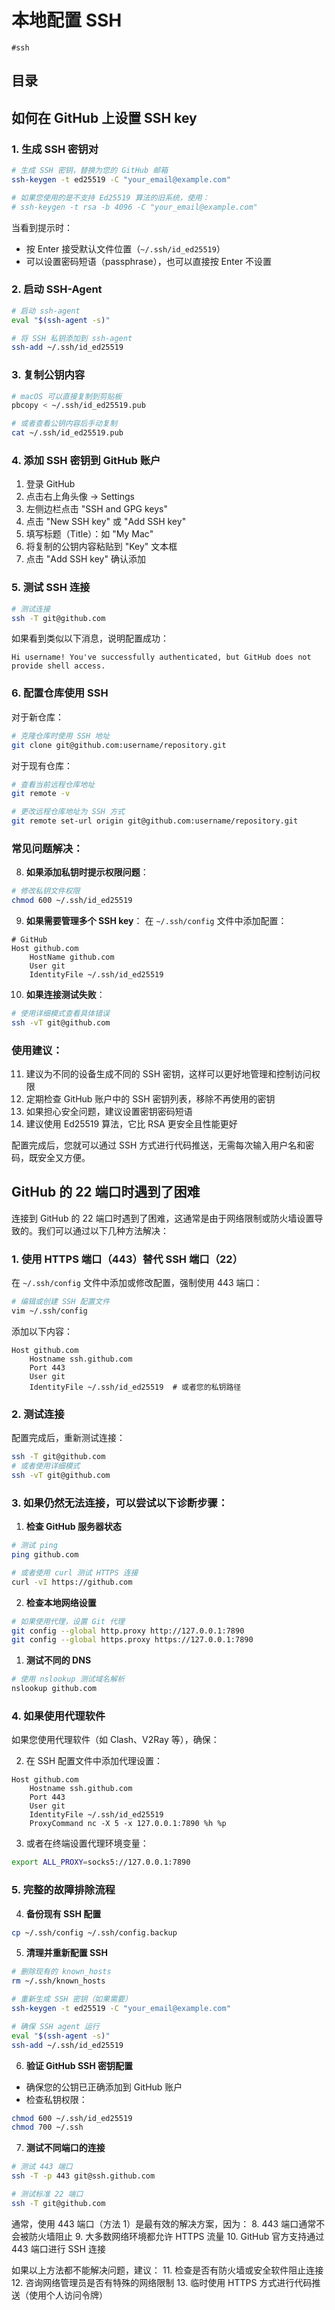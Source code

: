 
# 本地配置 SSH

`#ssh`


## 目录
<!-- toc -->
 ## 如何在 GitHub 上设置 SSH key 

### 1. 生成 SSH 密钥对

```bash
# 生成 SSH 密钥，替换为您的 GitHub 邮箱
ssh-keygen -t ed25519 -C "your_email@example.com"

# 如果您使用的是不支持 Ed25519 算法的旧系统，使用：
# ssh-keygen -t rsa -b 4096 -C "your_email@example.com"
```

当看到提示时：
- 按 Enter 接受默认文件位置（`~/.ssh/id_ed25519`）
- 可以设置密码短语（passphrase），也可以直接按 Enter 不设置

### 2. 启动 SSH-Agent

```bash
# 启动 ssh-agent
eval "$(ssh-agent -s)"

# 将 SSH 私钥添加到 ssh-agent
ssh-add ~/.ssh/id_ed25519
```

### 3. 复制公钥内容

```bash
# macOS 可以直接复制到剪贴板
pbcopy < ~/.ssh/id_ed25519.pub

# 或者查看公钥内容后手动复制
cat ~/.ssh/id_ed25519.pub
```

### 4. 添加 SSH 密钥到 GitHub 账户

1. 登录 GitHub
2. 点击右上角头像 → Settings
3. 左侧边栏点击 "SSH and GPG keys"
4. 点击 "New SSH key" 或 "Add SSH key"
5. 填写标题（Title）：如 "My Mac"
6. 将复制的公钥内容粘贴到 "Key" 文本框
7. 点击 "Add SSH key" 确认添加

### 5. 测试 SSH 连接

```bash
# 测试连接
ssh -T git@github.com
```

如果看到类似以下消息，说明配置成功：
```
Hi username! You've successfully authenticated, but GitHub does not provide shell access.
```

### 6. 配置仓库使用 SSH

对于新仓库：
```bash
# 克隆仓库时使用 SSH 地址
git clone git@github.com:username/repository.git
```

对于现有仓库：
```bash
# 查看当前远程仓库地址
git remote -v

# 更改远程仓库地址为 SSH 方式
git remote set-url origin git@github.com:username/repository.git
```

### 常见问题解决：

8. **如果添加私钥时提示权限问题**：
```bash
# 修改私钥文件权限
chmod 600 ~/.ssh/id_ed25519
```

9. **如果需要管理多个 SSH key**：
在 `~/.ssh/config` 文件中添加配置：
```
# GitHub
Host github.com
    HostName github.com
    User git
    IdentityFile ~/.ssh/id_ed25519
```

10. **如果连接测试失败**：
```bash
# 使用详细模式查看具体错误
ssh -vT git@github.com
```

### 使用建议：

11. 建议为不同的设备生成不同的 SSH 密钥，这样可以更好地管理和控制访问权限
12. 定期检查 GitHub 账户中的 SSH 密钥列表，移除不再使用的密钥
13. 如果担心安全问题，建议设置密钥密码短语
14. 建议使用 Ed25519 算法，它比 RSA 更安全且性能更好

配置完成后，您就可以通过 SSH 方式进行代码推送，无需每次输入用户名和密码，既安全又方便。

## GitHub 的 22 端口时遇到了困难

连接到 GitHub 的 22 端口时遇到了困难，这通常是由于网络限制或防火墙设置导致的。我们可以通过以下几种方法解决：

### 1. 使用 HTTPS 端口（443）替代 SSH 端口（22）

在 `~/.ssh/config` 文件中添加或修改配置，强制使用 443 端口：

```bash
# 编辑或创建 SSH 配置文件
vim ~/.ssh/config
```

添加以下内容：
```
Host github.com
    Hostname ssh.github.com
    Port 443
    User git
    IdentityFile ~/.ssh/id_ed25519  # 或者您的私钥路径
```

### 2. 测试连接

配置完成后，重新测试连接：
```bash
ssh -T git@github.com
# 或者使用详细模式
ssh -vT git@github.com
```

### 3. 如果仍然无法连接，可以尝试以下诊断步骤：

1. **检查 GitHub 服务器状态**
```bash
# 测试 ping
ping github.com

# 或者使用 curl 测试 HTTPS 连接
curl -vI https://github.com
```

2. **检查本地网络设置**
```bash
# 如果使用代理，设置 Git 代理
git config --global http.proxy http://127.0.0.1:7890
git config --global https.proxy https://127.0.0.1:7890
```

1. **测试不同的 DNS**
```bash
# 使用 nslookup 测试域名解析
nslookup github.com
```

### 4. 如果使用代理软件

如果您使用代理软件（如 Clash、V2Ray 等），确保：

2. 在 SSH 配置文件中添加代理设置：
```
Host github.com
    Hostname ssh.github.com
    Port 443
    User git
    IdentityFile ~/.ssh/id_ed25519
    ProxyCommand nc -X 5 -x 127.0.0.1:7890 %h %p
```

3. 或者在终端设置代理环境变量：
```bash
export ALL_PROXY=socks5://127.0.0.1:7890
```

### 5. 完整的故障排除流程

4. **备份现有 SSH 配置**
```bash
cp ~/.ssh/config ~/.ssh/config.backup
```

5. **清理并重新配置 SSH**
```bash
# 删除现有的 known_hosts
rm ~/.ssh/known_hosts

# 重新生成 SSH 密钥（如果需要）
ssh-keygen -t ed25519 -C "your_email@example.com"

# 确保 SSH agent 运行
eval "$(ssh-agent -s)"
ssh-add ~/.ssh/id_ed25519
```

6. **验证 GitHub SSH 密钥配置**
- 确保您的公钥已正确添加到 GitHub 账户
- 检查私钥权限：
```bash
chmod 600 ~/.ssh/id_ed25519
chmod 700 ~/.ssh
```

7. **测试不同端口的连接**
```bash
# 测试 443 端口
ssh -T -p 443 git@ssh.github.com

# 测试标准 22 端口
ssh -T git@github.com
```

通常，使用 443 端口（方法 1）是最有效的解决方案，因为：
8. 443 端口通常不会被防火墙阻止
9. 大多数网络环境都允许 HTTPS 流量
10. GitHub 官方支持通过 443 端口进行 SSH 连接

如果以上方法都不能解决问题，建议：
11. 检查是否有防火墙或安全软件阻止连接
12. 咨询网络管理员是否有特殊的网络限制
13. 临时使用 HTTPS 方式进行代码推送（使用个人访问令牌）